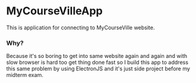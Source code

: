 # MyCourseVilleApp

This is application for connecting to MyCourseVille website.

### Why?

Because it's so boring to get into same website again and again and with slow browser is hard too get thing done fast
so I build this app to address this same problem by using ElectronJS and it's just side project before my midterm exam.
